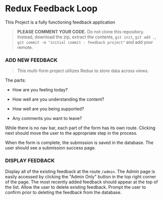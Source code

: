 # Redux Feedback Loop
This Project is a fully functioning feedback application

> **PLEASE COMMENT YOUR CODE.** Do not clone this repository. Instead, download the zip, extract the contents, `git init`, `git add .`, `git commit -m "initial commit - feedback project"` and add your remote. 




### ADD NEW FEEDBACK

> This multi-form project utilizes Redux to store data across views.

The parts:
- How are you feeling today?

- How well are you understanding the content?

- How well are you being supported?

- Any comments you want to leave?

While there is no nav bar, each part of the form has its own route. Clicking next should move the user to the appropriate step in the process.

 When the form is complete, the submission is saved in the database. The user should see a submission success page.

### DISPLAY FEEDBACK

Display all of the existing feedback at the route `/admin`. The Admin page is easily accessed by clicking the "Admin Only" button in the top right corner of the page. The most recently added feedback should appear at the top of the list. Allow the user to delete existing feedback. Prompt the user to confirm prior to deleting the feedback from the database. 


